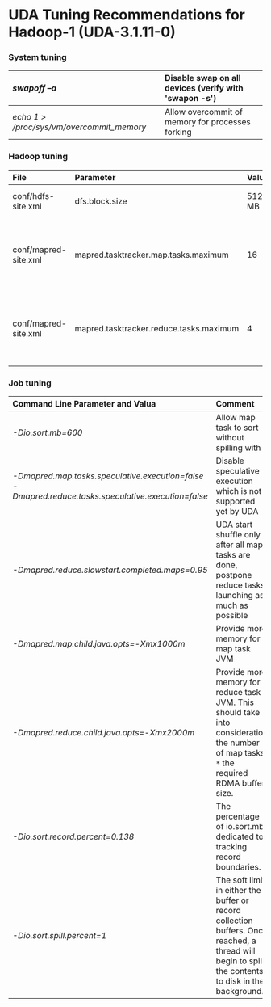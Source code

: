 # UDA Tuning Recommendations for Hadoop-1 (UDA-3.1.11-0) #

### System tuning ###
| _swapoff –a_ |  Disable swap on all devices (verify with 'swapon -s') |
|:---------------|:-------------------------------------------------------|
| _echo 1 > /proc/sys/vm/overcommit\_memory_ | Allow overcommit of memory for processes forking |

### Hadoop tuning ###
| **File** | **Parameter** | **Value** | **Comment** |
|:---------|:--------------|:----------|:------------|
| conf/hdfs-site.xml | dfs.block.size | 512 MB | Use large HDFS block size |
| conf/mapred-site.xml | mapred.tasktracker.map.tasks.maximum | 16 | The maximum number of map tasks that will be run simultaneously by a task tracker.|
| conf/mapred-site.xml | mapred.tasktracker.reduce.tasks.maximum | 4 | The maximum number of reduce tasks that will be run simultaneously by a task tracker.|

### Job tuning ###
| **Command Line Parameter and Valua** | **Comment** |
|:-------------------------------------|:------------|
| _-Dio.sort.mb=600_ | Allow map task to sort without spilling with |
| _-Dmapred.map.tasks.speculative.execution=false_ _-Dmapred.reduce.tasks.speculative.execution=false_ | Disable speculative execution which is not supported yet by UDA |
| _-Dmapred.reduce.slowstart.completed.maps=0.95_ | UDA start shuffle only after all map tasks are done, postpone reduce tasks launching as much as possible |
| _-Dmapred.map.child.java.opts=-Xmx1000m_ | Provide more memory for map task JVM |
| _-Dmapred.reduce.child.java.opts=-Xmx2000m_ | Provide more memory for reduce task JVM. This should take into consideration the number of map tasks `*` the required RDMA buffer size. |
| _-Dio.sort.record.percent=0.138_ | The percentage of io.sort.mb dedicated to tracking record boundaries. |
| _-Dio.sort.spill.percent=1_ | The soft limit in either the buffer or record collection buffers. Once reached, a thread will begin to spill the contents to disk in the background. |